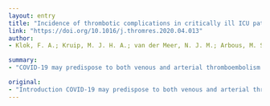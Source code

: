 ```yaml
---
layout: entry
title: "Incidence of thrombotic complications in critically ill ICU patients with COVID-19"
link: "https://doi.org/10.1016/j.thromres.2020.04.013"
author:
- Klok, F. A.; Kruip, M. J. H. A.; van der Meer, N. J. M.; Arbous, M. S.; Gommers, D. A. M. P. J.; Kant, K. M.; Kaptein, F. H. J.; van Paassen, J.; Stals, M. A. M.; Huisman, M. V.; Endeman, H.

summary:
- "COVID-19 may predispose to both venous and arterial thromboembolism due to excessive inflammation, hypoxia, immobilisation and diffuse intravascular coagulation. Reports on the incidence of the composite outcome of symptomatic acute pulmonary embolism are however not available."

original:
- "Introduction COVID-19 may predispose to both venous and arterial thromboembolism due to excessive inflammation, hypoxia, immobilisation and diffuse intravascular coagulation. Reports on the incidence of thrombotic complications are however not available. Methods We evaluated the incidence of the composite outcome of symptomatic acute pulmonary embolism (PE), deep-vein thrombosis, ischemic stroke, myocardial infarction or systemic arterial embolism in all COVID-19 patients admitted to the ICU of 2 Dutch university hospitals and 1 Dutch teaching hospital. Results We studied 184 ICU patients with proven COVID-19 pneumonia of whom 23 died (13%), 22 were discharged alive (12%) and 139 (76%) were still on the ICU on April 5th 2020. All patients received at least standard doses thromboprophylaxis. The cumulative incidence of the composite outcome was 31% (95%CI 20-41), of which CTPA and/or ultrasonography confirmed VTE in 27% (95%CI 17-37%) and arterial thrombotic events in 3.7% (95%CI 0-8.2%). PE was the most frequent thrombotic complication (n??=??25, 81%). Age (adjusted hazard ratio (aHR) 1.05/per year, 95%CI 1.004-1.01) and coagulopathy, defined as spontaneous prolongation of the prothrombin time??>??3??s or activated partial thromboplastin time??>??5??s (aHR 4.1, 95%CI 1.9-9.1), were independent predictors of thrombotic complications. Conclusion The 31% incidence of thrombotic complications in ICU patients with COVID-19 infections is remarkably high. Our findings reinforce the recommendation to strictly apply pharmacological thrombosis prophylaxis in all COVID-19 patients admitted to the ICU, and are strongly suggestive of increasing the prophylaxis towards high-prophylactic doses, even in the absence of randomized evidence."
---
```


